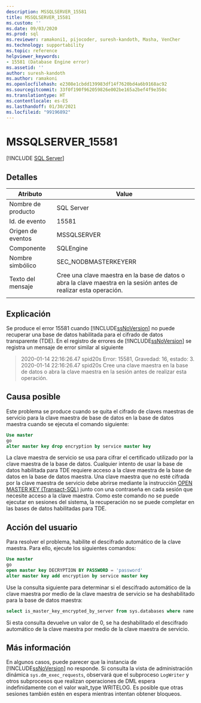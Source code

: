 ```yaml
---
description: MSSQLSERVER_15581
title: MSSQLSERVER_15581
ms.custom: ''
ms.date: 09/03/2020
ms.prod: sql
ms.reviewer: ramakoni1, pijocoder, suresh-kandoth, Masha, VenCher
ms.technology: supportability
ms.topic: reference
helpviewer_keywords:
- 15581 (Database Engine error)
ms.assetid: ''
author: suresh-kandoth
ms.author: ramakoni
ms.openlocfilehash: e2308e1cbdd139983df14f7620bd4a6b9168ac92
ms.sourcegitcommit: 33f0f190f962059826e002be165a2bef4f9e350c
ms.translationtype: HT
ms.contentlocale: es-ES
ms.lasthandoff: 01/30/2021
ms.locfileid: "99196892"
---
```

# <a name="mssqlserver_15581"></a>MSSQLSERVER_15581
 [!INCLUDE [SQL Server](../../includes/applies-to-version/sqlserver.md)]

## <a name="details"></a>Detalles

|Atributo|Value|
|---|---|
|Nombre de producto|SQL Server|
|Id. de evento|15581|
|Origen de eventos|MSSQLSERVER|
|Componente|SQLEngine|
|Nombre simbólico|SEC_NODBMASTERKEYERR|
|Texto del mensaje|Cree una clave maestra en la base de datos o abra la clave maestra en la sesión antes de realizar esta operación.|
||

## <a name="explanation"></a>Explicación

Se produce el error 15581 cuando [!INCLUDE[ssNoVersion](../../includes/ssnoversion-md.md)] no puede recuperar una base de datos habilitada para el cifrado de datos transparente (TDE). En el registro de errores de [!INCLUDE[ssNoVersion](../../includes/ssnoversion-md.md)] se registra un mensaje de error similar al siguiente

> 2020-01-14 22:16:26.47 spid20s Error: 15581, Gravedad: 16, estado: 3.  
2020-01-14 22:16:26.47 spid20s Cree una clave maestra en la base de datos o abra la clave maestra en la sesión antes de realizar esta operación.

## <a name="possible-cause"></a>Causa posible

Este problema se produce cuando se quita el cifrado de claves maestras de servicio para la clave maestra de base de datos en la base de datos maestra cuando se ejecuta el comando siguiente:

```sql
Use master
go
alter master key drop encryption by service master key
```

La clave maestra de servicio se usa para cifrar el certificado utilizado por la clave maestra de la base de datos. Cualquier intento de usar la base de datos habilitada para TDE requiere acceso a la clave maestra de la base de datos en la base de datos maestra. Una clave maestra que no esté cifrada por la clave maestra de servicio debe abrirse mediante la instrucción [OPEN MASTER KEY (Transact-SQL)](../../t-sql/statements/open-master-key-transact-sql.md) junto con una contraseña en cada sesión que necesite acceso a la clave maestra. Como este comando no se puede ejecutar en sesiones del sistema, la recuperación no se puede completar en las bases de datos habilitadas para TDE.

## <a name="user-action"></a>Acción del usuario

Para resolver el problema, habilite el descifrado automático de la clave maestra. Para ello, ejecute los siguientes comandos:

```sql
Use master
go
open master key DECRYPTION BY PASSWORD = 'password'
alter master key add encryption by service master key
```

Use la consulta siguiente para determinar si el descifrado automático de la clave maestra por medio de la clave maestra de servicio se ha deshabilitado para la base de datos maestra:

```sql
select is_master_key_encrypted_by_server from sys.databases where name = 'master'
```

Si esta consulta devuelve un valor de 0, se ha deshabilitado el descifrado automático de la clave maestra por medio de la clave maestra de servicio.

## <a name="more-information"></a>Más información

En algunos casos, puede parecer que la instancia de [!INCLUDE[ssNoVersion](../../includes/ssnoversion-md.md)] no responde. Si consulta la vista de administración dinámica `sys.dm_exec_requests`, observará que el subproceso `LogWriter` y otros subprocesos que realizan operaciones de DML espera indefinidamente con el valor wait_type WRITELOG. Es posible que otras sesiones también estén en espera mientras intentan obtener bloqueos.
